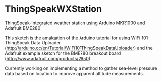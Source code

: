 # ThingSpeakWXStation
ThingSpeak-integrated weather station using Arduino MKR1000 and Adafruit BME280

This sketch is the amalgation of the Arduino tutorial for using WiFi 101 ThingSpeak Data Uploader (http://arduino.cc/en/Tutorial/WiFi101ThingSpeakDataUploader) and the Adafruit example sketch for the BME280 breakout board (http://www.adafruit.com/products/2650). 

Currently working on implementing a method to gather sea-level pressure data based on location to improve apparent altitude measurements.
